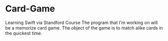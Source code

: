 # Card-Game
Learning Swift via Standford Course
The program that I'm working on will be a memorize card game.  The object of the game is to match alike cards in the quickest time.

